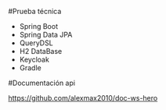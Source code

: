 #Prueba técnica 

- Spring Boot
- Spring Data JPA
- QueryDSL
- H2 DataBase
- Keycloak
- Gradle


#Documentación api

https://github.com/alexmax2010/doc-ws-hero
